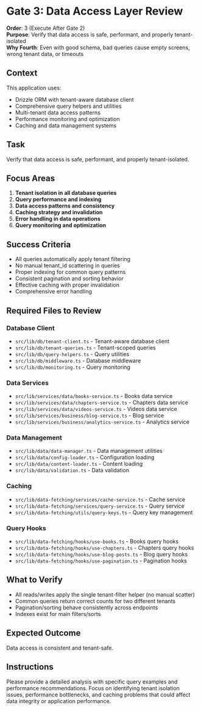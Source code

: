 # Gate 3: Data Access Layer Review

**Order**: 3 (Execute After Gate 2)  
**Purpose**: Verify that data access is safe, performant, and properly tenant-isolated  
**Why Fourth**: Even with good schema, bad queries cause empty screens, wrong tenant data, or timeouts

## Context

This application uses:

- Drizzle ORM with tenant-aware database client
- Comprehensive query helpers and utilities
- Multi-tenant data access patterns
- Performance monitoring and optimization
- Caching and data management systems

## Task

Verify that data access is safe, performant, and properly tenant-isolated.

## Focus Areas

1. **Tenant isolation in all database queries**
2. **Query performance and indexing**
3. **Data access patterns and consistency**
4. **Caching strategy and invalidation**
5. **Error handling in data operations**
6. **Query monitoring and optimization**

## Success Criteria

- All queries automatically apply tenant filtering
- No manual tenant_id scattering in queries
- Proper indexing for common query patterns
- Consistent pagination and sorting behavior
- Effective caching with proper invalidation
- Comprehensive error handling

## Required Files to Review

### Database Client

- `src/lib/db/tenant-client.ts` - Tenant-aware database client
- `src/lib/db/tenant-queries.ts` - Tenant-scoped queries
- `src/lib/db/query-helpers.ts` - Query utilities
- `src/lib/db/middleware.ts` - Database middleware
- `src/lib/db/monitoring.ts` - Query monitoring

### Data Services

- `src/lib/services/data/books-service.ts` - Books data service
- `src/lib/services/data/chapters-service.ts` - Chapters data service
- `src/lib/services/data/videos-service.ts` - Videos data service
- `src/lib/services/business/blog-service.ts` - Blog service
- `src/lib/services/business/analytics-service.ts` - Analytics service

### Data Management

- `src/lib/data/data-manager.ts` - Data management utilities
- `src/lib/data/config-loader.ts` - Configuration loading
- `src/lib/data/content-loader.ts` - Content loading
- `src/lib/data/validation.ts` - Data validation

### Caching

- `src/lib/data-fetching/services/cache-service.ts` - Cache service
- `src/lib/data-fetching/services/query-service.ts` - Query service
- `src/lib/data-fetching/utils/query-keys.ts` - Query key management

### Query Hooks

- `src/lib/data-fetching/hooks/use-books.ts` - Books query hooks
- `src/lib/data-fetching/hooks/use-chapters.ts` - Chapters query hooks
- `src/lib/data-fetching/hooks/use-blog-posts.ts` - Blog query hooks
- `src/lib/data-fetching/hooks/use-pagination.ts` - Pagination hooks

## What to Verify

- All reads/writes apply the single tenant-filter helper (no manual scatter)
- Common queries return correct counts for two different tenants
- Pagination/sorting behave consistently across endpoints
- Indexes exist for main filters/sorts

## Expected Outcome

Data access is consistent and tenant-safe.

## Instructions

Please provide a detailed analysis with specific query examples and performance recommendations. Focus on identifying tenant isolation issues, performance bottlenecks, and caching problems that could affect data integrity or application performance.
